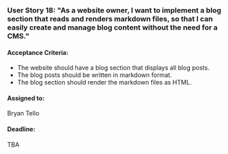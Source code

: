 ### User Story 18: "As a website owner, I want to implement a blog section that reads and renders markdown files, so that I can easily create and manage blog content without the need for a CMS."

#### Acceptance Criteria: 
- The website should have a blog section that displays all blog posts.
- The blog posts should be written in markdown format.
- The blog section should render the markdown files as HTML.

#### Assigned to: 
Bryan Tello

#### Deadline: 
TBA
